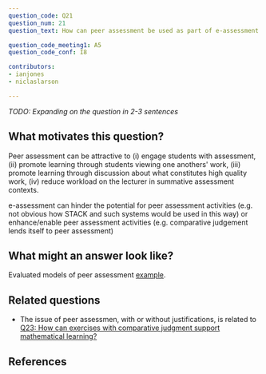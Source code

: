 ```yaml
---
question_code: Q21 
question_num: 21 
question_text: How can peer assessment be used as part of e-assessment of mathematics? 

question_code_meeting1: A5 
question_code_conf: I8 

contributors: 
- ianjones
- niclaslarson

---
```

*TODO: Expanding on the question in 2-3 sentences*

## What motivates this question?

Peer assessment can be attractive to (i) engage students with assessment, (ii) promote learning through students viewing one anothers' work, (iii) promote learning through discussion about what constitutes high quality work, (iv) reduce workload on the lecturer in summative assessment contexts. 

e-assessment can hinder the potential for peer assessment activities (e.g. not obvious how STACK and such systems would be used in this way) or enhance/enable peer assessment activities (e.g. comparative judgement lends itself to peer assessment)

## What might an answer look like?

Evaluated models of peer assessment [example](http://dx.doi.org/10.1080/03075079.2013.821974).

## Related questions

* The issue of peer assessmen, with or without justifications, is related to [Q23: How can exercises with comparative judgment support mathematical learning?](Q23.md)

## References

